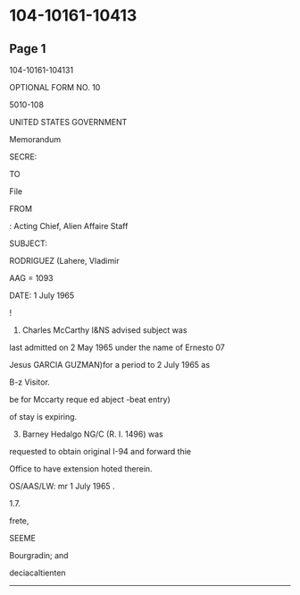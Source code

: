 # 104-10161-10413

## Page 1

104-10161-104131

OPTIONAL FORM NO. 10

5010-108

UNITED STATES GOVERNMENT

Memorandum

SECRE:

TO

File

FROM

: Acting Chief, Alien Affaire Staff

SUBJECT:

RODRIGUEZ (Lahere, Vladimir

AAG = 1093

DATE: 1 July 1965

!

1. Charles McCarthy I&NS advised subject was

last admitted on 2 May 1965 under the name of Ernesto 07

Jesus GARCIA GUZMAN)for a period to 2 July 1965 as

B-z Visitor.

be for Mccarty reque ed abject -beat entry)

of stay is expiring.

3. Barney Hedalgo NG/C (R. I. 1496) was

requested to obtain original I-94 and forward thie

Office to have extension hoted therein.

OS/AAS/LW: mr 1 July 1965 .

1.7.

frete,

SEEME

Bourgradin; and

deciacaltienten

---

